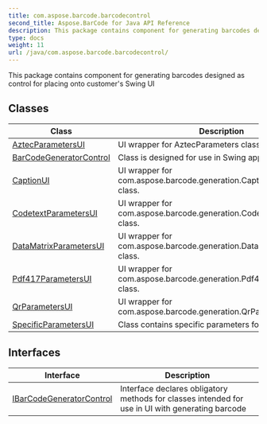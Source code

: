 ```yaml
---
title: com.aspose.barcode.barcodecontrol
second_title: Aspose.BarCode for Java API Reference
description: This package contains component for generating barcodes designed as control for placing onto customers Swing UI
type: docs
weight: 11
url: /java/com.aspose.barcode.barcodecontrol/
---
```


This package contains component for generating barcodes designed as control for placing onto customer's Swing UI


## Classes

| Class | Description |
| --- | --- |
| [AztecParametersUI](../com.aspose.barcode.barcodecontrol/aztecparametersui) | UI wrapper for AztecParameters class |
| [BarCodeGeneratorControl](../com.aspose.barcode.barcodecontrol/barcodegeneratorcontrol) | Class is designed for use in Swing applications. |
| [CaptionUI](../com.aspose.barcode.barcodecontrol/captionui) | UI wrapper for com.aspose.barcode.generation.CaptionParameters class. |
| [CodetextParametersUI](../com.aspose.barcode.barcodecontrol/codetextparametersui) | UI wrapper for com.aspose.barcode.generation.CodetextParameters class. |
| [DataMatrixParametersUI](../com.aspose.barcode.barcodecontrol/datamatrixparametersui) | UI wrapper for com.aspose.barcode.generation.DataMatrixParameters class. |
| [Pdf417ParametersUI](../com.aspose.barcode.barcodecontrol/pdf417parametersui) | UI wrapper for com.aspose.barcode.generation.Pdf417Parameters class. |
| [QrParametersUI](../com.aspose.barcode.barcodecontrol/qrparametersui) | UI wrapper for com.aspose.barcode.generation.QrParameters class. |
| [SpecificParametersUI](../com.aspose.barcode.barcodecontrol/specificparametersui) | Class contains specific parameters for UI |

## Interfaces

| Interface | Description |
| --- | --- |
| [IBarCodeGeneratorControl](../com.aspose.barcode.barcodecontrol/ibarcodegeneratorcontrol) | Interface declares obligatory methods for classes intended for use in UI with generating barcode |
